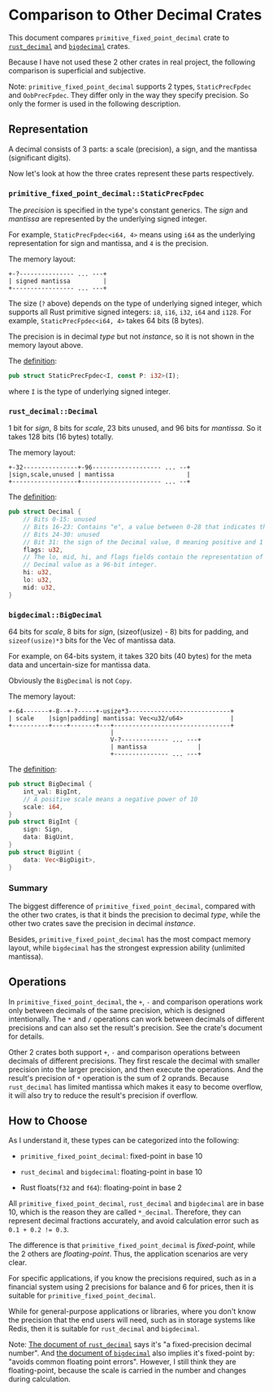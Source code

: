 # Comparison to Other Decimal Crates

This document compares `primitive_fixed_point_decimal` crate to
[`rust_decimal`](https://docs.rs/rust_decimal) and
[`bigdecimal`](https://docs.rs/bigdecimal) crates.

Because I have not used these 2 other crates in real project, the following
comparison is superficial and subjective.

Note: `primitive_fixed_point_decimal` supports 2 types, `StaticPrecFpdec`
and `OobPrecFpdec`. They differ only in the way they specify precision.
So only the former is used in the following description.


## Representation

A decimal consists of 3 parts: a scale (precision), a sign, and the
mantissa (significant digits).

Now let's look at how the three crates represent these parts respectively.


### `primitive_fixed_point_decimal::StaticPrecFpdec`

The *precision* is specified in the type's constant generics. The *sign*
and *mantissa* are represented by the underlying signed integer.

For example, `StaticPrecFpdec<i64, 4>` means using `i64` as the underlying
representation for sign and mantissa, and `4` is the precision.

The memory layout:

```
+-?--------------- ... ---+
| signed mantissa         |
+----------------- ... ---+
```

The size (`?` above) depends on the type of underlying signed integer,
which supports all Rust primitive signed integers: `i8`, `i16`, `i32`,
`i64` and `i128`. For example, `StaticPrecFpdec<i64, 4>` takes 64 bits
(8 bytes).

The precision is in decimal *type* but not *instance*, so it is not shown
in the memory layout above.

The [definition](https://docs.rs/primitive_fixed_point_decimal/latest/src/primitive_fixed_point_decimal/static_prec_fpdec.rs.html#18):

```rust
pub struct StaticPrecFpdec<I, const P: i32>(I);
```

where `I` is the type of underlying signed integer.


### `rust_decimal::Decimal`

1 bit for *sign*, 8 bits for *scale*, 23 bits unused, and 96 bits for *mantissa*.
So it takes 128 bits (16 bytes) totally.

The memory layout:

```
+-32---------------+-96------------------- ... --+
|sign,scale,unused | mantissa                    |
+------------------+---------------------- ... --+
```

The [definition](https://docs.rs/rust_decimal/latest/src/rust_decimal/decimal.rs.html#115-126):

```rust
pub struct Decimal {
    // Bits 0-15: unused
    // Bits 16-23: Contains "e", a value between 0-28 that indicates the scale
    // Bits 24-30: unused
    // Bit 31: the sign of the Decimal value, 0 meaning positive and 1 meaning negative.
    flags: u32,
    // The lo, mid, hi, and flags fields contain the representation of the
    // Decimal value as a 96-bit integer.
    hi: u32,
    lo: u32,
    mid: u32,
}
```


### `bigdecimal::BigDecimal`

64 bits for *scale*, 8 bits for *sign*, (sizeof(usize) - 8) bits for padding,
and `sizeof(usize)*3` bits for the Vec of mantissa data.

For example, on 64-bits system, it takes 320 bits (40 bytes) for the meta data
and uncertain-size for mantissa data.

Obviously the `BigDecimal` is not `Copy`.

The memory layout:

```
+-64-------+-8--+-?-----+-usize*3----------------------------+
| scale    |sign|padding| mantissa: Vec<u32/u64>             |
+----------+----+-------+---+--------------------------------+
                            |
                            V-?------------- ... ---+
                            | mantissa              |
                            +--------------- ... ---+
```

The [definition](https://docs.rs/bigdecimal/latest/src/bigdecimal/lib.rs.html#206-210):

```rust
pub struct BigDecimal {
    int_val: BigInt,
    // A positive scale means a negative power of 10
    scale: i64,
}
pub struct BigInt {
    sign: Sign,
    data: BigUint,
}
pub struct BigUint {
    data: Vec<BigDigit>,
}
```

### Summary

The biggest difference of `primitive_fixed_point_decimal`, compared with the
other two crates, is that it binds the precision to decimal *type*, while the
other two crates save the precision in decimal *instance*.

Besides, `primitive_fixed_point_decimal` has the most compact memory layout,
while `bigdecimal` has the strongest expression ability (unlimited mantissa).


## Operations

In `primitive_fixed_point_decimal`, the `+`, `-` and comparison operations
work only between decimals of the same precision, which is designed intentionally.
The `*` and `/` operations can work between decimals of different precisions
and can also set the result's precision. See the crate's document for details.

Other 2 crates both support `+`, `-` and comparison operations between
decimals of different precisions. They first rescale the decimal with smaller
precision into the larger precision, and then execute the operations. And
the result's precision of `*` operation is the sum of 2 oprands. Because
`rust_decimal` has limited mantissa which makes it easy to become overflow,
it will also try to reduce the result's precision if overflow.


## How to Choose

As I understand it, these types can be categorized into the following:

- `primitive_fixed_point_decimal`: fixed-point in base 10

- `rust_decimal` and `bigdecimal`: floating-point in base 10

- Rust floats(`f32` and `f64`): floating-point in base 2

All `primitive_fixed_point_decimal`, `rust_decimal` and `bigdecimal` are in
base 10, which is the reason they are called `*_decimal`.
Therefore, they can represent decimal fractions accurately, and avoid
calculation error such as `0.1 + 0.2 != 0.3`.

The difference is that `primitive_fixed_point_decimal` is *fixed-point*,
while the 2 others are *floating-point*. Thus, the application scenarios
are very clear.

For specific applications, if you know the precisions required, such as in
a financial system using 2 precisions for balance and 6 for prices, then
it is suitable for `primitive_fixed_point_decimal`.

While for general-purpose applications or libraries, where you don't know the
precision that the end users will need, such as in storage systems like
Redis, then it is suitable for `rust_decimal` and `bigdecimal`.

Note: [The document of `rust_decimal`](https://docs.rs/rust_decimal/1.37.1/rust_decimal/struct.Decimal.html)
says it's "a fixed-precision decimal number".
And [the document of `bigdecimal`](https://docs.rs/bigdecimal/0.4.8/bigdecimal/index.html)
also implies it's fixed-point by: "avoids common floating point errors".
However, I still think they are floating-point, because the scale is carried
in the number and changes during calculation.
